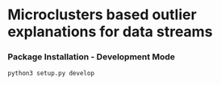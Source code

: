 # Microclusters based outlier explanations for data streams

### Package Installation - Development Mode

`python3 setup.py develop`

